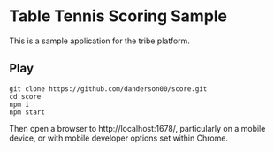 # Table Tennis Scoring Sample

This is a sample application for the tribe platform.

## Play

```
git clone https://github.com/danderson00/score.git
cd score
npm i
npm start
```

Then open a browser to http://localhost:1678/, particularly on a mobile device, or with mobile developer options set within Chrome.